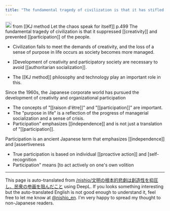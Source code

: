 ```yaml
---
title: "The fundamental tragedy of civilization is that it has stifled creativity and prevented popular participation."
---
```


<img src='https://scrapbox.io/api/pages/nishio-en/gpt/icon' alt='gpt.icon' height="19.5"/> from  [[KJ method Let the chaos speak for itself]]  p.499
The fundamental tragedy of civilization is that it suppressed [[creativity]] and prevented [[participation]] of the people.
- Civilization fails to meet the demands of creativity, and the loss of a sense of purpose in life occurs as society becomes more managed.

- [Development of creativity and participatory society are necessary to avoid [[authoritarian socialization]].
- The [[KJ method]] philosophy and technology play an important role in this.

Since the 1960s, the Japanese corporate world has pursued the development of creativity and organizational participation
- The concepts of "[[raison d'être]]" and "[[participation]]" are important.
- The "purpose in life" is a reflection of the progress of managerial socialization and a sense of crisis.
- Participation" emphasizes [[independence]] and is not just a translation of "[[participation]].

Participation is an ancient Japanese term that emphasizes [[independence]] and [assertiveness
- True participation is based on individual [[proactive action]] and [self-recognition
- Participation" means [to act actively on one's own volition
---
This page is auto-translated from [/nishio/文明の根本的悲劇は創造性を抑圧し、民衆の参画を阻んだこと](https://scrapbox.io/nishio/文明の根本的悲劇は創造性を抑圧し、民衆の参画を阻んだこと) using DeepL. If you looks something interesting but the auto-translated English is not good enough to understand it, feel free to let me know at [@nishio_en](https://twitter.com/nishio_en). I'm very happy to spread my thought to non-Japanese readers.